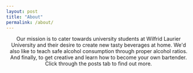 ```yaml
---
layout: post
title: "About"
permalink: /about/
---
```

<center> Our mission is to cater towards university students at Wilfrid Laurier University and their desire to create new tasty beverages at home. We'd also like to teach safe alcohol consumption through proper alcohol ratios. And finally, to get creative and learn how to become your own bartender. Click through the posts tab to find out more.</center>
